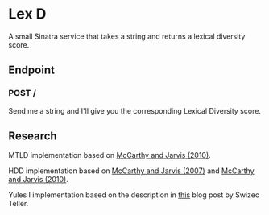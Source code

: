 # Lex D

A small Sinatra service that takes a string and returns a lexical diversity score.

## Endpoint

### POST /

Send me a string and I'll give you the corresponding Lexical Diversity score.

## Research

MTLD implementation based on [McCarthy and Jarvis (2010)](http://link.springer.com/article/10.3758%2FBRM.42.2.381).

HDD implementation based on [McCarthy and Jarvis (2007)](http://ltj.sagepub.com/content/24/4/459.short?patientinform-links=yes&legid=spltj;24/4/459) and [McCarthy and Jarvis (2010)](http://link.springer.com/article/10.3758%2FBRM.42.2.381).

Yules I implementation based on the description in [this](http://swizec.com/blog/measuring-vocabulary-richness-with-python/swizec/2528) blog post by Swizec Teller.